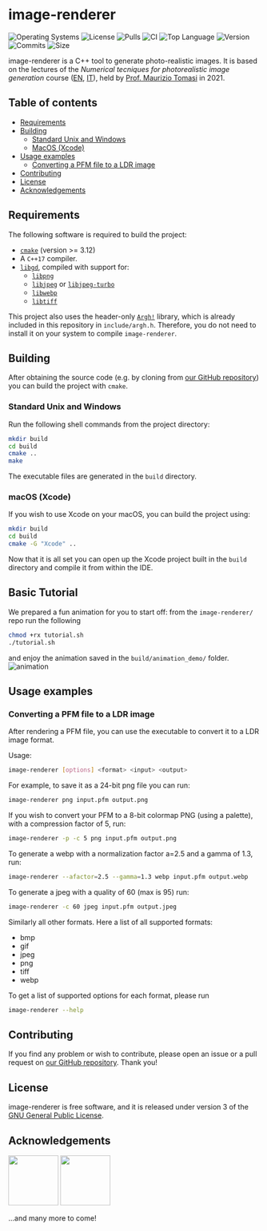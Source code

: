 # image-renderer
![Operating Systems](https://img.shields.io/badge/OS-Linux%20%7C%20MacOS%20%7C%20Windows-lightgrey)
![License](https://img.shields.io/github/license/teozec/image-renderer)
![Pulls](https://img.shields.io/github/issues-pr/teozec/image-renderer)
![CI](https://img.shields.io/github/workflow/status/teozec/image-renderer/CMake)
![Top Language](https://img.shields.io/github/languages/top/teozec/image-renderer)
![Version](https://img.shields.io/github/v/release/teozec/image-renderer)
![Commits](https://img.shields.io/github/commit-activity/m/teozec/image-renderer)
![Size](https://img.shields.io/github/repo-size/teozec/image-renderer)

image-renderer is a C++ tool to generate photo-realistic images.
It is based on the lectures of the _Numerical tecniques for photorealistic image generation_ course ([EN](https://www.unimi.it/en/education/degree-programme-courses/2021/numerical-tecniques-photorealistic-image-generation), [IT](https://www.unimi.it/it/corsi/insegnamenti-dei-corsi-di-laurea/2021/calcolo-numerico-la-generazione-di-immagini-fotorealistiche)), held by [Prof. Maurizio Tomasi](http://cosmo.fisica.unimi.it/persone/maurizio-tomasi/) in 2021.

## Table of contents
- [Requirements](#requirements)
- [Building](#building)
    - [Standard Unix and Windows](#standard-unix-and-windows)
    - [MacOS (Xcode)](#macOS-(Xcode))
- [Usage examples](#usage-examples)
    - [Converting a PFM file to a LDR image](#converting-a-pfm-file-to-a-ldr-image)
- [Contributing](#contributing)
- [License](#license)
- [Acknowledgements](#acknowledgements)
## Requirements

The following software is required to build the project:
* [`cmake`](https://cmake.org/) (version >= 3.12)
* A `C++17` compiler.
* [`libgd`](https://libgd.github.io/), compiled with support for:
	* [`libpng`](http://www.libpng.org/pub/png/libpng.html)
	* [`libjpeg`](https://ijg.org/) or [`libjpeg-turbo`](http://www.libpng.org/pub/png/libpng.html)
	* [`libwebp`](https://developers.google.com/speed/webp/)
	* [`libtiff`](http://www.libtiff.org/)

This project also uses the header-only [`Argh!`](https://github.com/adishavit/argh) library, which is already included in this repository in `include/argh.h`.
Therefore, you do not need to install it on your system to compile `image-renderer`.


## Building

After obtaining the source code (e.g. by cloning from [our GitHub repository](https://github.com/teozec/image-renderer)) you can build the project with `cmake`.

### Standard Unix and Windows

Run the following shell commands from the project directory:

```bash
mkdir build
cd build
cmake ..
make
```

The executable files are generated in the `build` directory.

### macOS (Xcode)

If you wish to use Xcode on your macOS, you can build the project using:

```bash
mkdir build
cd build
cmake -G "Xcode" ..
```
Now that it is all set you can open up the Xcode project built in the `build` directory and compile it from within the IDE.

## Basic Tutorial
We prepared a fun animation for you to start off: from the `image-renderer/` repo run the following
```bash
chmod +rx tutorial.sh
./tutorial.sh
```
and enjoy the animation saved in the `build/animation_demo/` folder.
![animation](https://media.giphy.com/media/JUbfrBiFQnYfyQ0oM6/giphy.gif)

## Usage examples

### Converting a PFM file to a LDR image

After rendering a PFM file, you can use the executable to convert it to a LDR image format.

Usage:
```bash
image-renderer [options] <format> <input> <output>
```

For example, to save it as a 24-bit png file you can run:
```bash
image-renderer png input.pfm output.png
```

If you wish to convert your PFM to a 8-bit colormap PNG (using a palette), with a compression factor of 5, run:
```bash
image-renderer -p -c 5 png input.pfm output.png 
```

To generate a webp with a normalization factor a=2.5 and a gamma of 1.3, run:
```bash
image-renderer --afactor=2.5 --gamma=1.3 webp input.pfm output.webp
```

To generate a jpeg with a quality of 60 (max is 95) run:
```bash
image-renderer -c 60 jpeg input.pfm output.jpeg
```

Similarly all other formats. Here a list of all supported formats:
*	bmp
*	gif
*	jpeg
*	png
*	tiff
*	webp

To get a list of supported options for each format, please run
```bash
image-renderer --help
```

## Contributing

If you find any problem or wish to contribute, please open an issue or a pull request on [our GitHub repository](https://github.com/teozec/image-renderer). Thank you!


## License

image-renderer is free software, and it is released under version 3 of the [GNU General Public License](https://www.gnu.org/licenses/gpl-3.0.html).

## Acknowledgements


<img src="https://avatars.githubusercontent.com/u/44500371?v=4" width=100> 
<img src="https://avatars.githubusercontent.com/u/79975678?s=400&u=6770b5f0354ed29bf9a54e7f27a8250bb812c279&v=4" width=100> 

...and many more to come!
